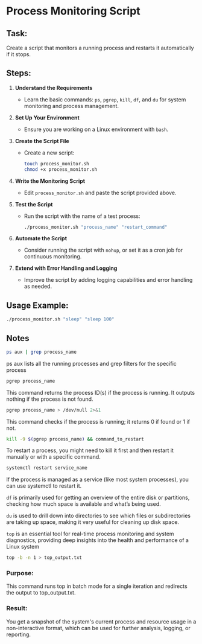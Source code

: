 # Process Monitoring Script

## Task:
Create a script that monitors a running process and restarts it automatically if it stops.

## Steps:

1. **Understand the Requirements**
   - Learn the basic commands: `ps`, `pgrep`, `kill`, `df`, and `du` for system monitoring and process management.

2. **Set Up Your Environment**
   - Ensure you are working on a Linux environment with `bash`.

3. **Create the Script File**
   - Create a new script:
     ```bash
     touch process_monitor.sh
     chmod +x process_monitor.sh
     ```

4. **Write the Monitoring Script**
   - Edit `process_monitor.sh` and paste the script provided above.

5. **Test the Script**
   - Run the script with the name of a test process:
     ```bash
     ./process_monitor.sh "process_name" "restart_command"
     ```

6. **Automate the Script**
   - Consider running the script with `nohup`, or set it as a cron job for continuous monitoring.

7. **Extend with Error Handling and Logging**
   - Improve the script by adding logging capabilities and error handling as needed.

## Usage Example:
```bash
./process_monitor.sh "sleep" "sleep 100"
```

## Notes

```bash
ps aux | grep process_name
```
ps aux lists all the running processes and grep filters for the specific process

```bash
pgrep process_name
```

This command returns the process ID(s) if the process is running. It outputs nothing if the process is not found.

```bash
pgrep process_name > /dev/null 2>&1
```
This command checks if the process is running; it returns 0 if found or 1 if not.

```bash
kill -9 $(pgrep process_name) && command_to_restart
```
To restart a process, you might need to kill it first and then restart it manually or with a specific command.

```bash
systemctl restart service_name
```

If the process is managed as a service (like most system processes), you can use systemctl to restart it.

`df` is primarily used for getting an overview of the entire disk or partitions, checking how much space is available and what’s being used.

`du` is used to drill down into directories to see which files or subdirectories are taking up space, making it very useful for cleaning up disk space.

`top` is an essential tool for real-time process monitoring and system diagnostics, providing deep insights into the health and performance of a Linux system

```bash
top -b -n 1 > top_output.txt
```
### Purpose:
 This command runs top in batch mode for a single iteration and redirects the output to top_output.txt.
### Result:
 You get a snapshot of the system's current process and resource usage in a non-interactive format, which can be used for further analysis, logging, or reporting.